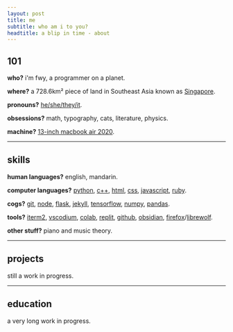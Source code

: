 ```yaml
---
layout: post
title: me
subtitle: who am i to you?
headtitle: a blip in time - about
---
```


## 101
**who?** i'm fwy, a programmer on a planet.

**where?** a 728.6km² piece of land in Southeast Asia known as [Singapore](https://en.wikipedia.org/wiki/Singapore).

**pronouns?** [he/she/they/it](https://en.pronouns.page/he&she&they&it).

**obsessions?** math, typography, cats, literature, physics.

**machine?** [13-inch macbook air 2020](https://support.apple.com/kb/SP813?locale=en_US).
<hr>

## skills
**human languages?** english, mandarin.

**computer languages?** [python](https://www.python.org/), [c++](https://isocpp.org/), [html](https://developer.mozilla.org/en-US/docs/Web/HTML), [css](https://developer.mozilla.org/en-US/docs/Web/CSS), [javascript](https://developer.mozilla.org/en-US/docs/Web/javascript), [ruby](https://www.ruby-lang.org/en/).

**cogs?** [git](https://git-scm.org/), [node](https://nodejs.org/en/), [flask](https://flask.palletsprojects.com/en/2.2.x/), [jekyll](https://jekyllrb.com/), [tensorflow](https://www.tensorflow.org/), [numpy](https://numpy.org/), [pandas](https://pandas.pydata.org/).

**tools?** [iterm2](https://iterm2.com/), [vscodium](https://vscodium.com/), [colab](https://colab.research.google.com/), [replit](https://replit.com/), [github](https://github.com/), [obsidian](https://obsidian.md/), [firefox](https://www.mozilla.org/en-US/firefox/developer/)/[librewolf](https://librewolf.net/).

**other stuff?** piano and music theory.
<hr>

## projects
still a work in progress.
<hr>

## education
a very long work in progress.

